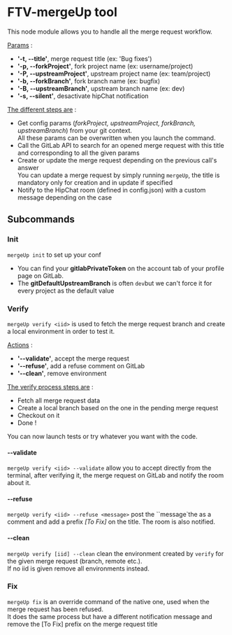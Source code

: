 FTV-mergeUp tool
=========
This node module allows you to handle all the merge request workflow.

<u>Params</u> :
* **'-t, --title'**, merge request title (ex: 'Bug fixes')
* **'-p, --forkProject'**, fork project name (ex: username/project)
* **'-P, --upstreamProject'**, upstream project name (ex: team/project)
* **'-b, --forkBranch'**, fork branch name (ex: bugfix)
* **'-B, --upstreamBranch'**, upstream branch name (ex: dev)
* **'-s, --silent'**, desactivate hipChat notification

<u>The different steps are</u> :
* Get config params (*forkProject, upstreamProject, forkBranch, upstreamBranch*) from your git context. 
<br />All these params can be overwritten when you launch the command.
* Call the GitLab API to search for an opened merge request with this title and corresponding to all the given params
* Create or update the merge request depending on the previous call's answer
<br />You can update a merge request by simply running ``mergeUp``, the title is mandatory only for creation and in update if specified
* Notify to the HipChat room (defined in config.json) with a custom message depending on the case


Subcommands
----------------------------------------

### Init
``mergeUp init`` to set up your conf
* You can find your **gitlabPrivateToken** on the account tab of your profile page on GitLab.
* The **gitDefaultUpstreamBranch** is often ``dev``but we can't force it for every project as the default value

### Verify
``mergeUp verify <iid>`` is used to fetch the merge request branch and create a local environment in order to test it.

<u>Actions</u> :
* **'--validate'**, accept the merge request
* **'--refuse'**, add a refuse comment on GitLab
* **'--clean'**, remove environment

<u>The verify process steps are</u> :
* Fetch all  merge request data
* Create a local branch based on the one in the pending merge request
* Checkout on it
* Done !

You can now launch tests or try whatever you want with the code.

#### --validate
``mergeUp verify <iid> --validate`` allow you to accept directly from the terminal, after verifying it, the merge request on GitLab and notify the room about it.

#### --refuse
``mergeUp verify <iid> --refuse <message>`` post the ``message`the as a comment and add a prefix *[To Fix]* on the title. The room is also notified.

#### --clean
``mergeUp verify [iid] --clean`` clean the environment created by ``verify`` for the given merge request (branch, remote etc.). 
<br />If no iid is given remove all environments instead.


### Fix
``mergeUp fix`` is an override command of the native one, used when the merge request has been refused.
<br />It does the same process but have a different notification message and remove the [To Fix] prefix on the merge request title
